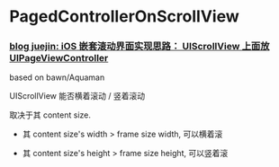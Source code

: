 # PagedControllerOnScrollView



### [blog juejin: iOS 嵌套滚动界面实现思路： UIScrollView 上面放 UIPageViewController](https://juejin.cn/post/6955305943668097032)

based on bawn/Aquaman



UIScrollView 能否横着滚动 / 竖着滚动

取决于其 content size.



* 其 content size's width > frame size width, 可以横着滚



* 其 content size's height > frame size height, 可以竖着滚
